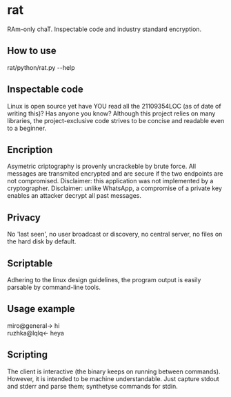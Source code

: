 # rat
RAm-only chaT. Inspectable code and industry standard encryption.

How to use
---
rat/python/rat.py --help


Inspectable code
---
Linux is open source yet have YOU read all the 21109354LOC (as of date of writing this)?
Has anyone you know?
Although this project relies on many libraries, the project-exclusive code strives to be concise and readable even to a beginner.


Encription
---
Asymetric criptography is provenly uncrackeble by brute force.
All messages are transmited encrypted and are secure if the two endpoints are not compromised.
Disclaimer: this application was not implemented by a cryptographer.
Disclaimer: unlike WhatsApp, a compromise of a private key enables an attacker decrypt all past messages.


Privacy
---
No 'last seen', no user broadcast or discovery, no central server, no files on the hard disk by default.

Scriptable
---
Adhering to the linux design guidelines, the program output is easily parsable by command-line tools.


Usage example
---
miro@general-> hi    
ruzhka@lqlq<- heya


Scripting
---
The client is interactive (the binary keeps on running between commands).
However, it is intended to be machine understandable.
Just capture stdout and stderr and parse them; synthetyse commands for stdin.
